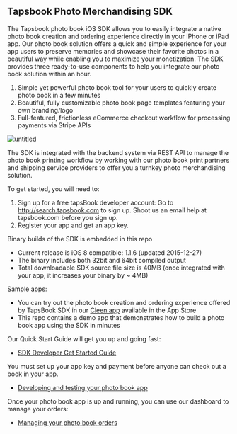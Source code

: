 ## Tapsbook Photo Merchandising SDK

The Tapsbook photo book iOS SDK allows you to easily integrate a native photo book creation and ordering experience directly in your iPhone or iPad app. Our photo book solution offers a quick and simple experience for your app users to preserve memories and showcase their favorite photos in a beautiful way while enabling you to maximize your monetization.  The SDK provides three ready-to-use components to help you integrate our photo book solution within an hour.

1. Simple yet powerful photo book tool for your users to quickly create photo book in a few minutes
2. Beautiful, fully customizable photo book page templates featuring your own branding/logo
3. Full-featured, frictionless eCommerce checkout workflow for processing payments via Stripe APIs

![untitled](https://cloud.githubusercontent.com/assets/842068/12061807/f0ba9ed0-af5d-11e5-977b-0cd03c67273d.gif)

The SDK is integrated with the backend system via REST API to manage the photo book printing workflow by working with our photo book print partners and shipping service providers to offer you a turnkey photo merchandising solution.

To get started, you will need to:

1. Sign up for a free tapsBook developer account: Go to http://search.tapsbook.com to sign up. Shoot us an email help at tapsbook.com before you sign up.
2. Register your app and get an app key.

Binary builds of the SDK is embedded in this repo

- Current release is iOS 8 compatible: 1.1.6 (updated 2015-12-27) 
- The binary includes both 32bit and 64bit compiled output
- Total downloadable SDK source file size is 40MB (once integrated with your app, it increases your binary by ~ 4MB)

Sample apps:

 - You can try out the photo book creation and ordering experience offered by TapsBook SDK in our [Cleen app](https://itunes.apple.com/us/app/cleen-books-delete-photos/id926163661?mt=8) available in the App Store
 - This repo contains a demo app that demonstrates how to build a photo book app using the SDK in minutes
 
Our Quick Start Guide will get you up and going fast:

- [SDK Developer Get Started Guide](http://help.tapsbook.com/kb/development-get-started/tapsbook-ios-sdk-developer-guide)

You must set up your app key and payment before anyone can check out a book in your app.

- [Developing and testing your photo book app](http://help.tapsbook.com/kb/development-get-started/setup-your-photobook-app-for-test-and-production)

Once your photo book app is up and running, you can use our dashboard to manage your orders:

- [Managing your photo book orders](http://help.tapsbook.com/kb/development-get-started/track-and-manage-your-orders-using-tapsbook-backend)

